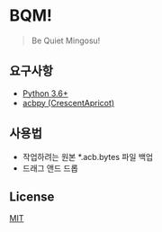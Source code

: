 # BQM!
> Be Quiet Mingosu!

## 요구사항
* [Python 3.6+](https://www.python.org/)
* [acbpy (CrescentApricot)](https://github.com/CrescentApricot/acbpy)

## 사용법
* 작업하려는 원본 *.acb.bytes 파일 백업
* 드래그 앤드 드롭

## License
[MIT](https://github.com/KOZ39/BQM-/blob/master/LICENSE)